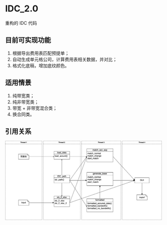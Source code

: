 # IDC_2.0

重构的 IDC 代码

## 目前可实现功能

1. 根据导出费用表匹配预提单；
2. 自动生成单元格公司，计算费用表相关数据，并对比；
3. 格式化底稿，增加底纹颜色。

## 适用情景

1. 纯带宽类；
2. 纯非带宽类；
3. 带宽 + 非带宽混合类；
4. 换合同类。

## 引用关系

![关系](logic.png)
